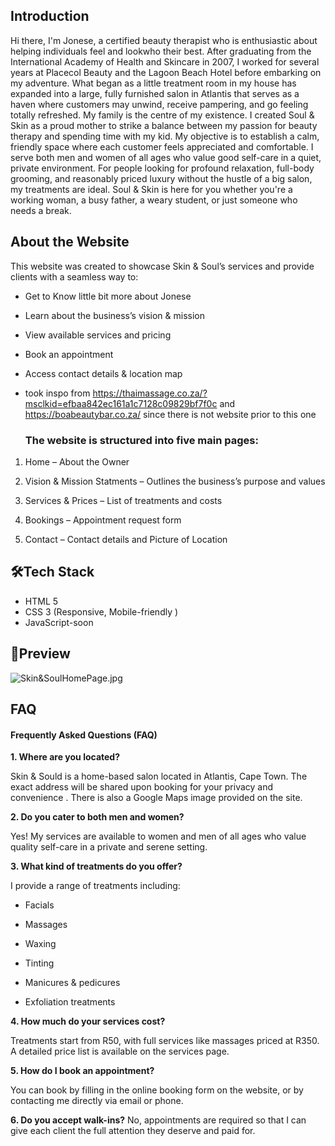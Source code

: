 ## Introduction

Hi there, I'm Jonese, a certified beauty therapist who is enthusiastic about helping individuals feel and lookwho their best.
After graduating from the International Academy of Health and Skincare in 2007, I worked for several years at Placecol Beauty and the Lagoon Beach Hotel before embarking on my adventure.
What began as a little treatment room in my house has expanded into a large, fully furnished salon in Atlantis that serves as a haven where customers may unwind, receive pampering, and go feeling totally refreshed.
My family is the centre of my existence. I created Soul & Skin as a proud mother to strike a balance between my passion for beauty therapy and spending time with my kid.
My objective is to establish a calm, friendly space where each customer feels appreciated and comfortable.
I serve both men and women of all ages who value good self-care in a quiet, private environment. For people looking for profound relaxation, 
full-body grooming, and reasonably priced luxury without the hustle of a big salon, my treatments are ideal.
Soul & Skin is here for you whether you're a working woman, a busy father, a weary student, or just someone who needs a break.

## About the Website

This website was created to showcase Skin & Soul’s services and provide clients with a seamless way to:
 
- Get to Know  little bit more about Jonese

- Learn about the business’s vision & mission

- View available services and pricing

- Book an appointment 

- Access contact details & location map

- took inspo from https://thaimassage.co.za/?msclkid=efbaa842ec161a1c7128c09829bf7f0c and https://boabeautybar.co.za/ since there is not website prior to this one

  ### The website is structured into five main pages:

1. Home – About the Owner

2. Vision & Mission Statments – Outlines the business’s purpose and values

3. Services & Prices – List of treatments and costs

4. Bookings – Appointment request form

5. Contact – Contact details and Picture of Location

## 🛠️Tech Stack
* HTML 5
* CSS 3 (Responsive, Mobile-friendly )
* JavaScript-soon

## 📸Preview

![Skin&SoulHomePage.jpg](Skin&SoulHomePage.jpg)


## FAQ

#### Frequently Asked Questions (FAQ)

**1. Where are you located?** 

Skin & Sould is a home-based salon located in Atlantis, Cape Town. The exact address will be shared upon booking for your privacy and convenience . There is also a Google Maps image provided on the site.

**2. Do you cater to both men and women?**

Yes! My services are available to women and men of all ages who value quality self-care in a private and serene setting.

**3. What kind of treatments do you offer?**

I provide a range of treatments including:

- Facials

- Massages

- Waxing 

- Tinting

- Manicures & pedicures

- Exfoliation treatments


**4. How much do your services cost?**

Treatments start from R50, with full services like massages priced at R350. A detailed price list is available on the services page.

**5. How do I book an appointment?**

You can book by filling in the online booking form on the website, or by contacting me directly via email or phone.

**6. Do you accept walk-ins?**
No, appointments are required so that I can give each client the full attention they deserve and paid for.




